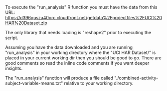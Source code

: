 To execute the "run_analysis" R function you must have the data from this URL:
https://d396qusza40orc.cloudfront.net/getdata%2Fprojectfiles%2FUCI%20HAR%20Dataset.zip

The only library that needs loading is "reshape2" prior to executing the script.

Assuming you have the data downloaded and you are running "run_analysis" in your working directory where the "UCI HAR Dataset/" is placed in your current working dir then you should be good to go.  There are good comments so read the inline code comments if you want deeper insights.

The "run_analysis" function will produce a file called "./combined-activity-subject-variable-means.txt" relative to your working directory.
